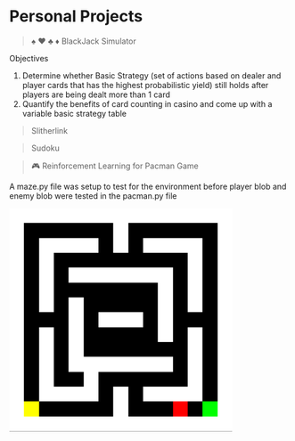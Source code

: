 # Personal Projects

> :spades: :hearts: :clubs: :diamonds: BlackJack Simulator

Objectives<br/>
1) Determine whether Basic Strategy (set of actions based on dealer and player cards that has the highest probabilistic yield) still holds after players are being dealt more than 1 card<br/>
2) Quantify the benefits of card counting in casino and come up with a variable basic strategy table

> Slitherlink <br/>

> Sudoku <br/>

> :video_game: Reinforcement Learning for Pacman Game

A maze.py file was setup to test for the environment before player blob and enemy blob were tested in the pacman.py file <br/>

<img src="/pacman/images/pacman.png" width="400" />
